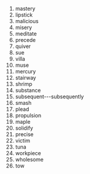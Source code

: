 1. mastery
2. lipstick
3. malicious
4. misery
5. meditate
6. precede
7. quiver
8. sue
9. villa
10. muse
11. mercury
12. stairway
13. shrimp
14. substance
15. subsequent---subsequently
16. smash
17. plead
18. propulsion
19. maple
20. solidify
21. precise
22. victim
23. tuna
24. workpiece
25. wholesome
26. tow

